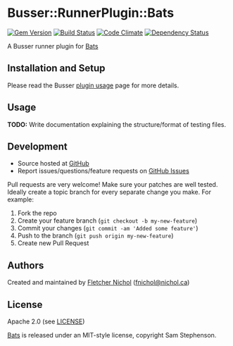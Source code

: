 # <a name="title"></a> Busser::RunnerPlugin::Bats

[![Gem Version](https://badge.fury.io/rb/busser-bats.png)](http://badge.fury.io/rb/busser-bats)
[![Build Status](https://travis-ci.org/test-kitchen/busser-bats.png?branch=master)](https://travis-ci.org/test-kitchen/busser-bats)
[![Code Climate](https://codeclimate.com/github/test-kitchen/busser-bats.png)](https://codeclimate.com/github/test-kitchen/busser-bats)
[![Dependency Status](https://gemnasium.com/test-kitchen/busser-bats.svg)](https://gemnasium.com/test-kitchen/busser-bats)

A Busser runner plugin for [Bats][bats_site]

## <a name="installation"></a> Installation and Setup

Please read the Busser [plugin usage][plugin_usage] page for more details.

## <a name="usage"></a> Usage

**TODO:** Write documentation explaining the structure/format of testing files.

## <a name="development"></a> Development

* Source hosted at [GitHub][repo]
* Report issues/questions/feature requests on [GitHub Issues][issues]

Pull requests are very welcome! Make sure your patches are well tested.
Ideally create a topic branch for every separate change you make. For
example:

1. Fork the repo
2. Create your feature branch (`git checkout -b my-new-feature`)
3. Commit your changes (`git commit -am 'Added some feature'`)
4. Push to the branch (`git push origin my-new-feature`)
5. Create new Pull Request

## <a name="authors"></a> Authors

Created and maintained by [Fletcher Nichol][author] (<fnichol@nichol.ca>)

## <a name="license"></a> License

Apache 2.0 (see [LICENSE][license])

[Bats][bats_site] is released under an MIT-style license, copyright Sam Stephenson.


[author]:           https://github.com/fnichol
[issues]:           https://github.com/fnichol/busser-bats/issues
[license]:          https://github.com/fnichol/busser-bats/blob/master/LICENSE
[repo]:             https://github.com/fnichol/busser-bats
[plugin_usage]:     http://docs.kitchen-ci.org/busser/plugin-usage

[bats_site]:  https://github.com/sstephenson/bats
